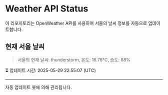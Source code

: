 
# Weather API Status

이 리포지토리는 OpenWeather API를 사용하여 서울의 날씨 정보를 자동으로 업데이트합니다.

## 현재 서울 날씨
> 서울의 현재 날씨: thunderstorm, 온도: 16.76°C, 습도: 88%

⏳ 업데이트 시간: 2025-05-29 22:55:07 (UTC)

---
자동 업데이트 봇에 의해 관리됩니다.
